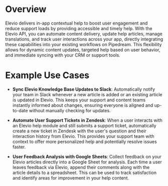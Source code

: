 # Overview

Elevio delivers in-app contextual help to boost user engagement and reduce support loads by providing accessible and timely help. With the Elevio API, you can automate content delivery, update help articles, manage translations, and track user interactions across your app, directly integrating these capabilities into your existing workflows on Pipedream. This flexibility allows for dynamic content updates, targeted help based on user behavior, and immediate syncing with your CRM or support tools.

# Example Use Cases

- **Sync Elevio Knowledge Base Updates to Slack**: Automatically notify your team in Slack whenever a new article is added or an existing article is updated in Elevio. This keeps your support and content teams instantly informed about changes, ensuring everyone is aligned and up-to-date without manually checking for updates.

- **Automate User Support Tickets in Zendesk**: When a user interacts with an Elevio help module and still submits a support ticket, automatically create a new ticket in Zendesk with the user's question and their interaction history from Elevio. This provides your support team with context to offer more personalized help and potentially resolve issues faster.

- **User Feedback Analysis with Google Sheets**: Collect feedback on your Elevio articles directly into a Google Sheet for analysis. Each time a user leaves feedback via Elevio, append their comments along with the article details to a spreadsheet. This can be used to track satisfaction and identify areas for improvement in your help content.
